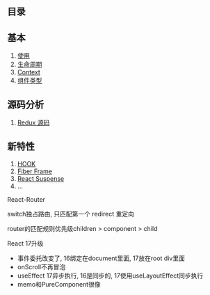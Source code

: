 ## 目录



## 基本

1. [使用](./useage.md)
2. [生命周期](./LifeCircle.md)
3. [Context](./context.md)
4. [组件类型](./组件类型.md)



## 源码分析

1. [Redux 源码](./Redux源码.md)




## 新特性

1. [HOOK](./Hook.md)
2. [Fiber Frame](Fiber.md)
3. [React Suspense](Suspense.md)
4. ...



React-Router

switch独占路由, 只匹配第一个
redirect 重定向

router的匹配规则优先级children > component > child


React 17升级

- 事件委托改变了, 16绑定在document里面, 17放在root div里面
- onScroll不再冒泡
- useEffect 17异步执行, 16是同步的, 17使用useLayoutEffect同步执行
- memo和PureComponent很像